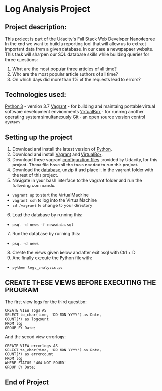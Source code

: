 # Log Analysis Project

## Project description:

This project is part of the [Udacity's Full Stack Web Developer Nanodegree](https://www.udacity.com/course/full-stack-web-developer-nanodegree--nd004)
In the end we want to build a reporting tool that will allow us to extract important data from a given database. In our case a newspapaer website. This task will sharpen our SQL database skills while building queries for three questions:

1. What are the most popular three articles of all time?
2. Who are the most popular article authors of all time?
3. On which days did more than 1% of the requests lead to errors?

## Technologies used:

[Python 3](https://www.python.org/downloads/) - version 3.7
[Vagrant](https://www.vagrantup.com/) - for building and maintaing portable virtual software development environments
[VirtualBox](https://www.virtualbox.org/) - for running another operating system simultaneously
[Git](https://git-scm.com/) - an open source version control system

## Setting up the project

1. Download and install the latest version of [Python](https://www.python.org/downloads/).
2. Download and install [Vagrant](https://www.vagrantup.com/) and [VirtualBox](https://www.virtualbox.org/).
3. Download these vagrant [configuration files](https://d17h27t6h515a5.cloudfront.net/topher/2017/August/59822701_fsnd-virtual-machine/fsnd-virtual-machine.zip) provided by Udacity, for this project. These file have all the tools needed to run this project.
4. Download the [database](https://d17h27t6h515a5.cloudfront.net/topher/2016/August/57b5f748_newsdata/newsdata.zip), unzip it and place it in the vagrant folder with the rest of this project.
5. Navigate in your bash interface to the vagrant folder and run the following commands:

- `vagrant up` to start the VirtualMachine
- `vagrant ssh` to log into the VirtualMachine
- `cd /vagrant` to change to your directory

6. Load the database by running this:

- `psql -d news -f newsdata.sql`

7. Run the database by running this:

- `psql -d news`

8. Create the views given below and after exit psql with Ctrl + D
9. And finally execute the Python file with:

- `python logs_analysis.py`

## CREATE THESE VIEWS BEFORE EXECUTING THE PROGRAM

The first view logs for the third question:

    CREATE VIEW logs AS
    SELECT to_char(time, 'DD-MON-YYYY') as Date,
    COUNT(*) as logcount
    FROM log
    GROUP BY Date;

And the secod view errorlogs:

    CREATE VIEW errorlogs AS
    SELECT to_char(time, 'DD-MON-YYYY') as Date,
    COUNT(*) as errorcount
    FROM log
    WHERE STATUS '404 NOT FOUND'
    GROUP BY Date;

## End of Project
